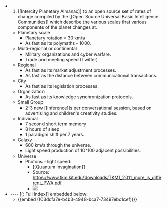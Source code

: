 - 1. [[Intercity Planetary Almanac]] to an open source set of rates of change compiled by the [[Open Source Universal Basic Intelligence Communities]] which describe the various scales that various components of the planet changes at.
	- Planetary scale
		- Planetary rotation = 30 km/s
		- As fast as its polymaths - 1000.
	- Multi-regional or continental
		- Military organizations and cyber warfare.
		- Trade and meeting speed (Twitter)
	- Regional
		- As fast as its market adjustment processes.
		- As fast as the distance between communicational transactions.
	- City
		- As fast as its legislation processes.
	- Organization
		- As fast as its knowledge synchronization protocols.
	- Small Group
		- 2-3 new [[inference]]s per conversational session, based on advertising and children's creativity studies.
	- Individual
		- 7 second short term memory
		- 8 hours of sleep
		- 1 paradigm shift per 7 years.
	- Galaxy
		- 600 km/s through the universe.
		- Light speed production of 10^100 adjacent possibilities.
	- Universe
		- Photons - light speed.
			- [[Quantum Invagination]]
			- Source: https://www.tkm.kit.edu/downloads/TKM1_2011_more_is_different_PWA.pdf
			- ![](https://firebasestorage.googleapis.com/v0/b/firescript-577a2.appspot.com/o/imgs%2Fapp%2FNeganthropoceneSummit%2FXMph4GHw28.png?alt=media&token=a94996db-0c3e-4004-98db-5613e5e0ae26)
- ---- [[: Full Index]] embedded below:
	- {{embed  ((03dcfa7e-b4b3-4948-bca7-73497ebc1cef))}}